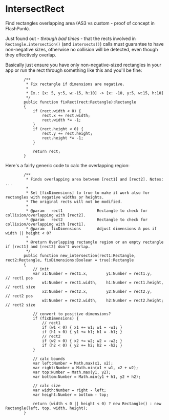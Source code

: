 IntersectRect
=============

Find rectangles overlapping area (AS3 vs custom - proof of concept in FlashPunk).


Just found out - _through bad times_ - that the rects involved in `Rectangle.intersection()` (and `intersects()`) calls
must guarantee to have non-negative sizes, otherwise no collision will be detected, even though they effectively overlap.

Basically just ensure you have only non-negative-sized rectangles in your app or run the rect through something like this and you'll be fine:

```as3
		/**
		 * Fix rectangle if dimensions are negative.
		 * 
		 * Ex.: [x: 5, y:5, w:-15, h:10] -> [x: -10, y:5, w:15, h:10]
		 */
		public function fixRect(rect:Rectangle):Rectangle 
		{
			if (rect.width < 0) {
				rect.x += rect.width;
				rect.width *= -1;
			}
			if (rect.height < 0) {
				rect.y += rect.height;
				rect.height *= -1;
			}
			
			return rect;
		}
```

Here's a fairly generic code to calc the overlapping region:

```as3
		/**
		 * Finds overlapping area between [rect1] and [rect2]. Notes: ...
		 * 
		 * Set [fixDimensions] to true to make it work also for rectangles with negative widths or heights.
		 * The original rects will not be modified.
		 * 
		 * @param	rect1				Rectangle to check for collision/overlapping with [rect2].
		 * @param	rect2				Rectangle to check for collision/overlapping with [rect1].
		 * @param	fixDimensions		Adjust dimensions & pos if width || height < 0?
		 * 
		 * @return Overlapping rectangle region or an empty rectangle if [rect1] and [rect2] don't overlap.
		 */
		public function new_intersection(rect1:Rectangle, rect2:Rectangle, fixDimensions:Boolean = true):Rectangle 
		{
			// init
			var x1:Number = rect1.x, 		y1:Number = rect1.y,		// rect1 pos
				w1:Number = rect1.width, 	h1:Number = rect1.height,	// rect1 size
				x2:Number = rect2.x, 		y2:Number = rect2.y,		// rect2 pos
				w2:Number = rect2.width, 	h2:Number = rect2.height;	// rect2 size
				
			// convert to positive dimensions?
			if (fixDimensions) {
				// rect1
				if (w1 < 0) { x1 += w1; w1 = -w1; }
				if (h1 < 0) { y1 += h1; h1 = -h1; }
				// rect2
				if (w2 < 0) { x2 += w2; w2 = -w2; }
				if (h2 < 0) { y2 += h2; h2 = -h2; }
			}
			
			// calc bounds
			var left:Number = Math.max(x1, x2);
			var right:Number = Math.min(x1 + w1, x2 + w2);
			var top:Number = Math.max(y1, y2);
			var bottom:Number = Math.min(y1 + h1, y2 + h2);
			
			// calc size
			var width:Number = right - left;
			var height:Number = bottom - top;
			
			return (width < 0 || height < 0) ? new Rectangle() : new Rectangle(left, top, width, height);
		}
```
